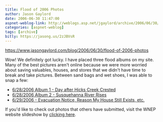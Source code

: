 ```yaml
---
title: Flood of 2006 Photos
author: Jason Gaylord
date: 2006-06-30 11:47:00
aspnet-weblog-link: http://weblogs.asp.net/jgaylord/archive/2006/06/30/Flood-of-2006-Photos.aspx
categories: [aspnet-weblog]
tags: [archive]
bitly: https://jasong.us/2zJBVsR
---
```


https://www.jasongaylord.com/blog/2006/06/30/flood-of-2006-photos

Wow! We definitely got lucky. I have placed three flood albums on my site. Many of the best pictures aren't online because we were more worried about saving valuables, houses, and stores that we didn't have time to break and take pictures. Between sand bags and wet shoes, I was able to snap a few:

- [6/28/2006 Album 1 - Day after Hicks Creek Crested](http://www.jasongaylord.com/photos/Photos.aspx?albumID=140)
- [6/28/2006 Album 2 - Susquehanna River Rises](http://www.jasongaylord.com/photos/Photos.aspx?albumID=141)
- [6/29/2006 - Evacuation Notice, Reason My House Still Exists, etc.](http://www.jasongaylord.com/photos/Photos.aspx?albumID=142)

If you'd like to check out photos that others have submitted, visit the WNEP website slideshow by [clicking here](http://www.nytbcast.com/php/photos/slideshows/index.php?call=wnep&showid=9).